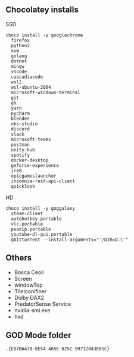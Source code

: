 ## Chocolatey installs

SSD

```
choco install -y googlechrome
  firefox
  python3
  nvm
  golang
  dotnet
  mingw
  vscode
  cascadiacode
  wsl2
  wsl-ubuntu-2004
  microsoft-windows-terminal
  git
  gh
  yarn
  pycharm
  blender
  obs-studio
  discord
  slack
  microsoft-teams
  postman
  unity-hub
  spotify
  docker-desktop
  geforce-experience
  jre8
  epicgameslauncher
  insomnia-rest-api-client
  quicklook
```

HD

```
choco install -y goggalaxy
  steam-client
  autohotkey.portable
  vlc.portable
  peazip.portable
  youtube-dl-gui.portable
  qbittorrent --install-arguments="'/DIR=D:\'"
```

## Others
* Bosca Ceoil
* Screen
* windowTop
* TileIconifiner
* Dolby DAX2
* PredatorSense Service
* nvidia-smi.exe
* hxd

## GOD Mode folder
```.{ED7BA470-8E54-465E-825C-99712043E01C}```